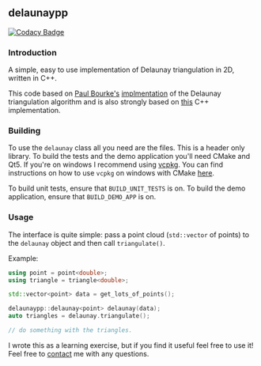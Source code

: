 ## delaunaypp
[![Codacy Badge](https://api.codacy.com/project/badge/Grade/28225b4a547447248d94fbeabe9b4148)](https://www.codacy.com/app/developerpaul123/delaunaypp?utm_source=github.com&amp;utm_medium=referral&amp;utm_content=DeveloperPaul123/delaunaypp&amp;utm_campaign=Badge_Grade)

### Introduction
A simple, easy to use implementation of Delaunay triangulation in 2D, written in C++. 

This code based on [Paul Bourke's](http://paulbourke.net/papers/) [implmentation](http://paulbourke.net/papers/triangulate/) of the Delaunay triangulation algorithm and is also strongly based on [this](https://github.com/Bl4ckb0ne/delaunay-triangulation) C++ implementation. 

### Building
To use the `delaunay` class all you need are the files. This is a header only library. To build the tests and the demo application you'll need CMake and Qt5. If you're on windows I recommend using [vcpkg](https://github.com/Microsoft/vcpkg). You can find instructions on how to use `vcpkg` on windows with CMake [here](https://developerpaul123.github.io/c++/using-vcpkg-on-windows/).

To build unit tests, ensure that `BUILD_UNIT_TESTS` is on. To build the demo application, ensure that `BUILD_DEMO_APP` is on. 

### Usage
The interface is quite simple: pass a point cloud (`std::vector` of points) to the `delaunay` object and then call `triangulate()`.

Example:
````cpp
using point = point<double>;
using triangle = triangle<double>;

std::vector<point> data = get_lots_of_points();

delaunaypp::delaunay<point> delaunay(data);
auto triangles = delaunay.triangulate();

// do something with the triangles.
````

I wrote this as a learning exercise, but if you find it useful feel free to use it! Feel free to [contact](https://developerpaul123.github.io//about/) me with any questions. 